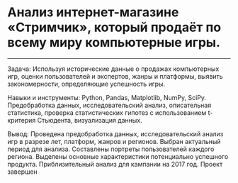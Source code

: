 # Анализ интернет-магазине «Стримчик», который продаёт по всему миру компьютерные игры.
*** 
Задача: Используя исторические данные о продажах компьютерных игр, оценки пользователей и экспертов, жанры и платформы, выявить закономерности, определяющие успешность игры.

Навыки и инструменты: Python, Pandas, Matplotlib, NumPy, SciPy. Предобработка данных, исследовательский анализ, описательная статистика, проверка статистических гипотез с использованием t-критерия Стьюдента, визуализация данных.

Вывод: Проведена предобработка данных, исследовательский анализ игр в разрезе лет, платформ, жанров и регионов. Выбран актуальный период для анализа. Составлены портреты пользователей каждого региона. Выделены основные характеристики потенциально успешного продукта.
Приблизительный анализ для кампании на 2017 год. Проект завершен
